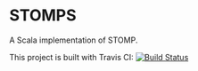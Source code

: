 STOMPS
===========

A Scala implementation of STOMP.

This project is built with Travis CI: [![Build Status](https://travis-ci.org/vitormp/stomps.svg?branch=master)](https://travis-ci.org/vitormp/stomps)
